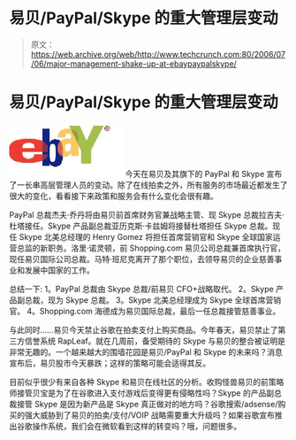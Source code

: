 # 易贝/PayPal/Skype 的重大管理层变动

> 原文：<https://web.archive.org/web/http://www.techcrunch.com:80/2006/07/06/major-management-shake-up-at-ebaypaypalskype/>

# 易贝/PayPal/Skype 的重大管理层变动

[![](img/955f23df956784be3a59841f6f5b6a6f.png)](https://web.archive.org/web/20220117164858/http://ebay.com/)今天在易贝及其旗下的 PayPal 和 Skype 宣布了一长串高层管理人员的变动。除了在线拍卖之外，所有服务的市场最近都发生了很大的变化，看看接下来政策和服务会有什么变化会很有趣。

PayPal 总裁杰夫·乔丹将由易贝前首席财务官兼战略主管、现 Skype 总裁拉吉夫·杜塔接任。Skype 产品副总裁亚历克斯·卡兹姆将接替杜塔担任 Skype 总裁。现任 Skype 北美总经理的 Henry Gomez 将担任首席营销官和 Skype 全球国家运营总监的新职务。洛里·诺灵顿，前 Shopping.com 易贝公司总裁兼首席执行官，现任易贝国际公司总裁。马特·班尼克离开了那个职位，去领导易贝的企业慈善事业和发展中国家的工作。

总结一下:
1。PayPal 总裁由 Skype 总裁/前易贝 CFO+战略取代。
2。Skype 产品副总裁，现为 Skype 总裁。
3。Skype 北美总经理成为 Skype 全球首席营销官。
4。Shopping.com 海德成为易贝国际总裁，最后一任总裁接管慈善事业。

与此同时……易贝今天禁止谷歌在拍卖支付上购买商品。今年春天，易贝禁止了第三方信誉系统 RapLeaf。就在几周前，备受期待的 Skype 与易贝的整合被证明是非常无趣的。一个越来越大的围墙花园是易贝/PayPal 和 Skype 的未来吗？消息宣布后，易贝股市今天暴跌；这样的策略可能会适得其反。

目前似乎很少有来自各种 Skype 和易贝在线社区的分析。收购怪兽易贝的前策略师接管贝宝是为了在谷歌进入支付游戏后变得更有侵略性吗？Skype 的产品副总裁接管 Skype 是因为新产品是 Skype 真正做对的地方吗？谷歌搜索/adsense/购买的强大威胁到了易贝的拍卖/支付/VOIP 战略需要重大升级吗？如果谷歌宣布推出谷歌操作系统，我们会在微软看到这样的转变吗？哦，问题很多。